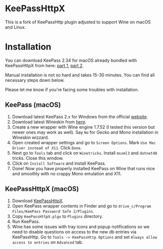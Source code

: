 # KeePassHttpX

This is a fork of KeePassHttp plugin adjusted to support Wine on macOS and Linux.

# Installation

You can download KeePass 2.34 for macOS already bundled with KeePassHttpX from here: [part 1](https://raw.github.com/sazonov/keepasshttpx/master/release/KeePass.7z.001), [part 2](https://raw.github.com/sazonov/keepasshttpx/master/release/KeePass.7z.002).

Manual installation is not so hard and takes 15-30 minutes. You can find all necessary steps down below.

Please let me know if you're facing some troubles with installation.

## KeePass (macOS)

1. Download latest KeePass 2.x for Windows from the official [website](http://keepass.info/).
2. Download latest Wineskin from [here](http://wineskin.urgesoftware.com/).
3. Create a new wrapper with Wine engine 1.7.52 (I tested this version but newer ones may work as well). Say `No` for Gecko and Mono installation in Wineskin wizzard.
4. Open created wrapper settings and go to `Screen Options`. Mark `Use Mac Driver instead of X11`. Click `Done`.
5. Next go to `Tools` tab and click on `Winetricks`. Install `msxml3` and `dotnet40` tricks. Close this window.
6. Click on `Install Software` and install KeePass.
7. Done! Now you have properly installed KeePass on Wine that runs nice and smoothly with no crappy Mono emulation and X11.

## KeePassHttpX (macOS)
1. Download [KeePassHttpX](https://raw.github.com/sazonov/keepasshttpx/master/release/KeePassHttpX.plgx).
2. Open KeePass wrapper contents in Finder and go to `drive_c/Program Files/KeePass Password Safe 2/Plugins`.
3. Copy `KeePassHttpX.plgx` to `Plugins` directory.
4. Run KeePass.
5. Wine has some issues with tray icons and popup notifications so we need to disable questions on access to the new db entries via KeePassHttp. Go to `Tools -> KeePassHttp Options` and set `Always allow access to entries` on `Advanced` tab.
